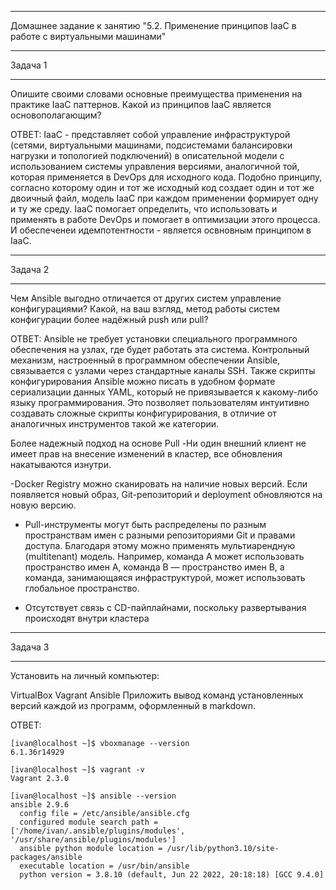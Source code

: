 __________________________________________________________________________
Домашнее задание к занятию "5.2. Применение принципов IaaC в работе с виртуальными машинами"
__________________________________________________________________________

Задача 1
__________________________________________________________________________
Опишите своими словами основные преимущества применения на практике IaaC паттернов.
Какой из принципов IaaC является основополагающим?

ОТВЕТ:
IaaC - представляет собой управление инфраструктурой (сетями, виртуальными машинами, подсистемами балансировки нагрузки и топологией подключений) в описательной модели с использованием системы управления версиями, аналогичной той, которая применяется в DevOps для исходного кода. Подобно принципу, согласно которому один и тот же исходный код создает один и тот же двоичный файл, модель IaaC при каждом применении формирует одну и ту же среду. IaaC помогает определить, что использовать и применять в работе DevOps и помогает в оптимизации этого процесса. И обеспеченеи идемпотентности - является освновным принципом в IaaC.

__________________________________________________________________________
Задача 2
__________________________________________________________________________

Чем Ansible выгодно отличается от других систем управление конфигурациями?
Какой, на ваш взгляд, метод работы систем конфигурации более надёжный push или pull?


ОТВЕТ:
Ansible не требует установки специального программного обеспечения на узлах, где будет работать эта система. Контрольный механизм, настроенный в программном обеспечении Ansible, связывается с узлами через стандартные каналы SSH. Также скрипты конфигурирования Ansible можно писать в удобном формате сериализации данных YAML, который не привязывается к какому-либо языку программирования. Это позволяет пользователям интуитивно создавать сложные скрипты конфигурирования, в отличие от аналогичных инструментов такой же категории.


Более надежный подход на основе Pull
-Ни один внешний клиент не имеет прав на внесение изменений в кластер, все обновления накатываются изнутри.

-Docker Registry можно сканировать на наличие новых версий. Если появляется новый образ, Git-репозиторий и deployment обновляются на новую версию.

- Pull-инструменты могут быть распределены по разным пространствам имен с разными репозиториями Git и правами доступа. Благодаря этому можно применять мультиарендную (multitenant) модель. Например, команда А может использовать пространство имен А, команда В — пространство имен В, а команда, занимающаяся инфраструктурой, может использовать глобальное пространство.

- Отсутствует связь с CD-пайплайнами, поскольку развертывания происходят внутри кластера

__________________________________________________________________________
Задача 3
__________________________________________________________________________
Установить на личный компьютер:

VirtualBox
Vagrant
Ansible
Приложить вывод команд установленных версий каждой из программ, оформленный в markdown.

ОТВЕТ:
```
[ivan@localhost ~]$ vboxmanage --version
6.1.36r14929
```
```
[ivan@localhost ~]$ vagrant -v
Vagrant 2.3.0
```
```
[ivan@localhost ~]$ ansible --version
ansible 2.9.6
  config file = /etc/ansible/ansible.cfg
  configured module search path = ['/home/ivan/.ansible/plugins/modules', '/usr/share/ansible/plugins/modules']
  ansible python module location = /usr/lib/python3.10/site-packages/ansible
  executable location = /usr/bin/ansible
  python version = 3.8.10 (default, Jun 22 2022, 20:18:18) [GCC 9.4.0]
  
  
  ```
